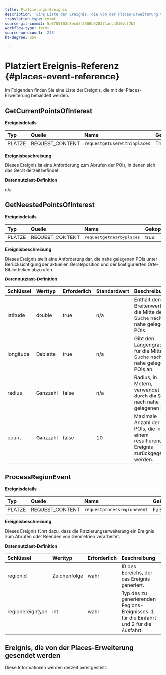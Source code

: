 ```yaml
---
title: Platzierungs-Ereignis
description: 'Eine Liste der Ereignis, die von der Places-Erweiterung verarbeitet werden. '
translation-type: tm+mt
source-git-commit: 5a0705f02c8ecd540506b628371aec45107df7b2
workflow-type: tm+mt
source-wordcount: '248'
ht-degree: 25%

---
```



# Platziert Ereignis-Referenz {#places-event-reference}

Im Folgenden finden Sie eine Liste der Ereignis, die mit der Places-Erweiterung behandelt werden.

## GetCurrentPointsOfInterest

**Ereignisdetails**

| Typ | Quelle | Name | Gekoppelt |
| :--- | :--- | :--- | :--- |
| PLÄTZE | REQUEST_CONTENT | `requestgetuserwithinplaces` | True |

**Ereignisbeschreibung**

Dieses Ereignis ist eine Anforderung zum Abrufen der POIs, in denen sich das Gerät derzeit befindet.

**Datennutzlast-Definition**

n/a

## GetNeestedPointsOfInterest

**Ereignisdetails**

| Typ | Quelle | Name | Gekoppelt |
| :--- | :--- | :--- | :--- |
| PLÄTZE | REQUEST_CONTENT | `requestgetnearbyplaces` | true |

**Ereignisbeschreibung**

Dieses Ereignis stellt eine Anforderung dar, die nahe gelegenen POIs unter Berücksichtigung der aktuellen Geräteposition und der konfigurierten Orte-Bibliotheken abzurufen.

**Datennutzlast-Definition**

| Schlüssel | Werttyp | Erforderlich | Standardwert | Beschreibung |
| :--- | :--- | :--- | :--- | :--- |
| latitude | double | true | n/a | Enthält den Breitenwert für die Mitte der Suche nach nahe gelegenen POIs. |
| longitude | Dublette | true | n/a | Gibt den Längengradwert für die Mitte der Suche nach nahe gelegenen POIs an. |
| radius | Ganzzahl | false | n/a | Radius, in Metern, verwendet durch die Suche nach nahe gelegenen POIs. |
| count | Ganzzahl | false | 10 | Maximale Anzahl der POIs, die in einem resultierenden Ereignis zurückgegeben werden. |

## ProcessRegionEvent

**Ereignisdetails**

| Typ | Quelle | Name | Gekoppelt |
| :--- | :--- | :--- | :--- |
| PLÄTZE | REQUEST_CONTENT | `requestprocessregionevent` | False |

**Ereignisbeschreibung**

Dieses Ereignis führt dazu, dass die Platzierungserweiterung ein Ereignis zum Abrufen oder Beenden von Geometrien verarbeitet.

**Datennutzlast-Definition**

| Schlüssel | Werttyp | Erforderlich | Beschreibung |
| :--- | :--- | :--- | :--- |
| regionid | Zeichenfolge | wahr | ID des Bereichs, der das Ereignis generiert. |
| regionereigntype | int | wahr | Typ des zu generierenden Regions-Ereignisses. 1 für die Einfahrt und 2 für die Ausfahrt. |

## Ereignis, die von der Places-Erweiterung gesendet werden

Diese Informationen werden derzeit bereitgestellt.


